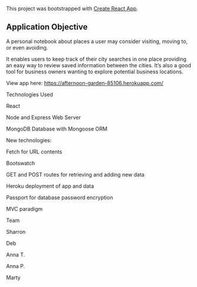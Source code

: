 ﻿This project was bootstrapped with [Create React App](https://github.com/facebookincubator/create-react-app).

## Application Objective
A personal notebook about places a user may consider visiting, moving to, or even avoiding.

It enables users to keep track of their city searches in one place providing an easy way to review saved information between the cities. It’s also a good tool for business owners wanting to explore potential business locations.

View app here: https://afternoon-garden-85106.herokuapp.com/


Technologies Used

React

Node and Express Web Server

MongoDB Database with Mongoose ORM

New technologies:

Fetch for URL contents

Bootswatch

GET and POST routes for retrieving and adding new data

Heroku deployment of app and data

Passport for database password encryption

MVC paradigm

Team

Sharron

Deb

Anna T.

Anna P.

Marty

